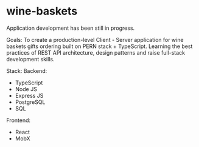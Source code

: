 # wine-baskets

Application development has been still in progress.

Goals:
To create a production-level Client - Server application for wine baskets gifts ordering built on PERN stack + TypeScript.
Learning the best practices of REST API architecture, design patterns and raise full-stack development skills.

Stack:
Backend:

- TypeScript
- Node JS
- Express JS
- PostgreSQL
- SQL

Frontend:

- React
- MobX

